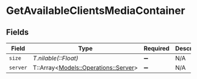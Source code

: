 # GetAvailableClientsMediaContainer


## Fields

| Field                                                                     | Type                                                                      | Required                                                                  | Description                                                               | Example                                                                   |
| ------------------------------------------------------------------------- | ------------------------------------------------------------------------- | ------------------------------------------------------------------------- | ------------------------------------------------------------------------- | ------------------------------------------------------------------------- |
| `size`                                                                    | *T.nilable(::Float)*                                                      | :heavy_minus_sign:                                                        | N/A                                                                       | 1                                                                         |
| `server`                                                                  | T::Array<[Models::Operations::Server](../../models/operations/server.md)> | :heavy_minus_sign:                                                        | N/A                                                                       |                                                                           |